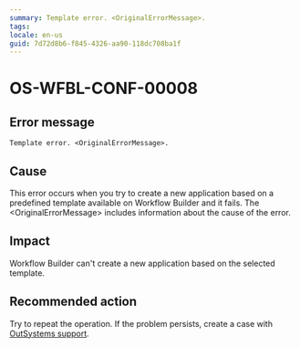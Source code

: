 ```yaml
---
summary: Template error. <OriginalErrorMessage>.
tags:
locale: en-us
guid: 7d72d8b6-f845-4326-aa90-118dc708ba1f
---
```


# OS-WFBL-CONF-00008

## Error message

`Template error. <OriginalErrorMessage>.`

## Cause

This error occurs when you try to create a new application based on a predefined template available on Workflow Builder and it fails.
The &lt;OriginalErrorMessage&gt; includes information about the cause of the error. 

## Impact

Workflow Builder can't create a new application based on the selected template.

## Recommended action

Try to repeat the operation. If the problem persists, create a case with [OutSystems support](https://success.outsystems.com/Support).
